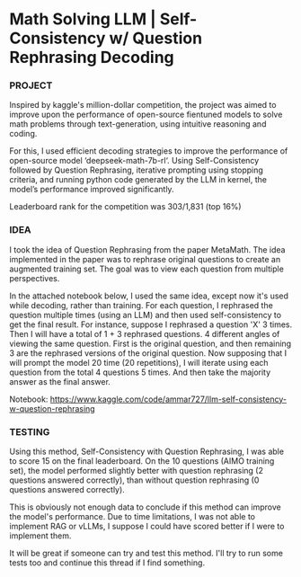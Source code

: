 # Math Solving LLM | Self-Consistency w/ Question Rephrasing Decoding

### PROJECT

Inspired by kaggle's million-dollar competition, the project was aimed to improve upon the performance of open-source fientuned models to solve math problems through text-generation, using intuitive reasoning and coding.

For this, I used efficient decoding strategies to improve the performance of open-source model ‘deepseek-math-7b-rl‘. Using Self-Consistency followed by Question Rephrasing, iterative prompting using stopping criteria, and running python code generated by the LLM in kernel, the model’s performance improved significantly.

Leaderboard rank for the competition was 303/1,831 (top 16%)

### IDEA

I took the idea of Question Rephrasing from the paper MetaMath. The idea implemented in the paper was to rephrase original questions to create an augmented training set. The goal was to view each question from multiple perspectives.

In the attached notebook below, I used the same idea, except now it's used while decoding, rather than training. For each question, I rephrased the question multiple times (using an LLM) and then used self-consistency to get the final result. For instance, suppose I rephrased a question 'X' 3 times. Then I will have a total of 1 + 3 rephrased questions. 4 different angles of viewing the same question. First is the original question, and then remaining 3 are the rephrased versions of the original question. Now supposing that I will prompt the model 20 time (20 repetitions), I will iterate using each question from the total 4 questions 5 times. And then take the majority answer as the final answer.

Notebook: https://www.kaggle.com/code/ammar727/llm-self-consistency-w-question-rephrasing

### TESTING

Using this method, Self-Consistency with Question Rephrasing, I was able to score 15 on the final leaderboard. On the 10 questions (AIMO training set), the model performed slightly better with question rephrasing (2 questions answered correctly), than without question rephrasing (0 questions answered correctly).

This is obviously not enough data to conclude if this method can improve the model's performance. Due to time limitations, I was not able to implement RAG or vLLMs, I suppose I could have scored better if I were to implement them.

It will be great if someone can try and test this method. I'll try to run some tests too and continue this thread if I find something.
